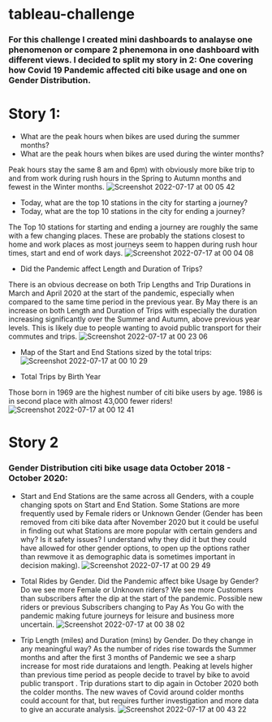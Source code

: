 # tableau-challenge

### For this challenge I created mini dashboards to analayse one phenomenon or compare 2 phenemona in one dashboard with different views. I decided to split my story in 2:  One covering how Covid 19 Pandemic affected citi bike usage and one on Gender Distribution.

# Story 1:


- What are the peak hours when bikes are used during the summer months? 
- What are the peak hours when bikes are used during the winter months?
 
 Peak hours stay the same 8 am and 6pm) with obviously more bike trip to and from work during rush hours in the Spring to Autumn months and fewest in the Winter months.
![Screenshot 2022-07-17 at 00 05 42](https://user-images.githubusercontent.com/67019030/179374523-37860df8-6a40-46f3-b362-9c339d2a7ddf.png)


- Today, what are the top 10 stations in the city for starting a journey? 
- Today, what are the top 10 stations in the city for ending a journey? 

The Top 10 stations for starting and ending a journey are roughly the same with a few changing places. These are probably the stations closest to home and work places as most journeys seem to happen during rush hour times, start and end of work days.
![Screenshot 2022-07-17 at 00 04 08](https://user-images.githubusercontent.com/67019030/179374510-f9451ca1-bbfe-4bb4-a74d-2c3a8c1f4f29.png)

- Did the Pandemic affect Length and Duration of Trips?

There is an obvious decrease on both Trip Lengths and Trip Durations in March and April 2020 at the start of the pandemic, especially when compared to the same time period in the previous year. By May there is an increase on both Length and Duration of Trips with especially the duration increasing significantly over the Summer and Autumn, above previous year levels. This is likely due to people wanting to avoid public transport for their commutes and trips. 
![Screenshot 2022-07-17 at 00 23 06](https://user-images.githubusercontent.com/67019030/179374878-53823b97-7706-4dde-a215-34964fda4571.png)

- Map of the Start and End Stations sized by the total trips:
![Screenshot 2022-07-17 at 00 10 29](https://user-images.githubusercontent.com/67019030/179374613-a24d73f2-03ef-4bb8-923f-947ecab611c8.png)

- Total Trips by Birth Year 

Those born in 1969 are the highest number of citi bike users by age. 1986 is in second place with almost 43,000 fewer riders!
![Screenshot 2022-07-17 at 00 12 41](https://user-images.githubusercontent.com/67019030/179374658-b386997a-416c-4f93-ba50-9ef69f2512ac.png)


# Story 2

### Gender Distribution citi bike usage data October 2018 - October 2020:

- Start and End Stations are the same across all Genders, with a couple changing spots on Start and End Station. Some Stations are more frequently used by Female riders or Unknown Gender (Gender has been removed from citi bike data after November 2020 but it could be useful in finding out what Stations are more popular with certain genders and why? Is it safety issues? I understand why they did it but they could have allowed for other gender options, to open up the options rather than rewmove it as demographic data is sometimes important in decision making).
![Screenshot 2022-07-17 at 00 29 49](https://user-images.githubusercontent.com/67019030/179375007-eb556ca1-3cdf-408e-b0c8-3b7bd9ed0534.png)

- Total Rides by Gender. Did the Pandemic affect bike Usage by Gender? Do we see more Female or Unknown riders? 
We see more Customers than subscribers after the dip at the start of the pandemic. Possible new riders or previous Subscribers changing to Pay As You Go with the pandemic making future journeys for leisure and business more uncertain.
![Screenshot 2022-07-17 at 00 38 02](https://user-images.githubusercontent.com/67019030/179375175-d8717e25-127e-4aad-8285-b3e9505bf0a5.png)

- Trip Length (miles) and Duration (mins) by Gender. Do they change in any meaningful way? 
As the number of rides rise towards the Summer months and after the first 3 months of Pandemic we see a sharp increase for most ride durataions and length. Peaking at levels higher than previous time period as people decide to travel by bike to avoid public transport . Trip durations start to dip again in October 2020 both the colder months. The new waves of Covid around colder months could account for that, but requires further investigation and more data to give an accurate analysis.
![Screenshot 2022-07-17 at 00 43 22](https://user-images.githubusercontent.com/67019030/179375266-f9d2a6c3-9fdf-4b9f-8562-b90735e1f6a6.png)


